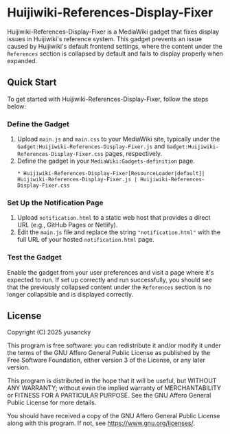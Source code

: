 # Huijiwiki-References-Display-Fixer

Huijiwiki-References-Display-Fixer is a MediaWiki gadget that fixes display issues in Huijiwiki's reference system. This gadget prevents an issue caused by Huijiwiki's default frontend settings, where the content under the `References` section is collapsed by default and fails to display properly when expanded.

## Quick Start

To get started with Huijiwiki-References-Display-Fixer, follow the steps below:

### Define the Gadget

1. Upload `main.js` and `main.css` to your MediaWiki site, typically under the `Gadget:Huijiwiki-References-Display-Fixer.js` and `Gadget:Huijiwiki-References-Display-Fixer.css` pages, respectively.
2. Define the gadget in your `MediaWiki:Gadgets-definition` page.
   ```wikitext
   * Huijiwiki-References-Display-Fixer[ResourceLoader|default]| Huijiwiki-References-Display-Fixer.js | Huijiwiki-References-Display-Fixer.css
   ```

### Set Up the Notification Page

1. Upload `notification.html` to a static web host that provides a direct URL (e.g., GitHub Pages or Netlify).
2. Edit the `main.js` file and replace the string `"notification.html"` with the full URL of your hosted `notification.html` page.

### Test the Gadget

Enable the gadget from your user preferences and visit a page where it's expected to run. If set up correctly and run successfully, you should see that the previously collapsed content under the `References` section is no longer collapsible and is displayed correctly.

## License

Copyright (C) 2025 yusancky

This program is free software: you can redistribute it and/or modify it under the terms of the GNU Affero General Public License as published by the Free Software Foundation, either version 3 of the License, or any later version.

This program is distributed in the hope that it will be useful, but WITHOUT ANY WARRANTY; without even the implied warranty of MERCHANTABILITY or FITNESS FOR A PARTICULAR PURPOSE. See the GNU Affero General Public License for more details.

You should have received a copy of the GNU Affero General Public License along with this program. If not, see <https://www.gnu.org/licenses/>.
